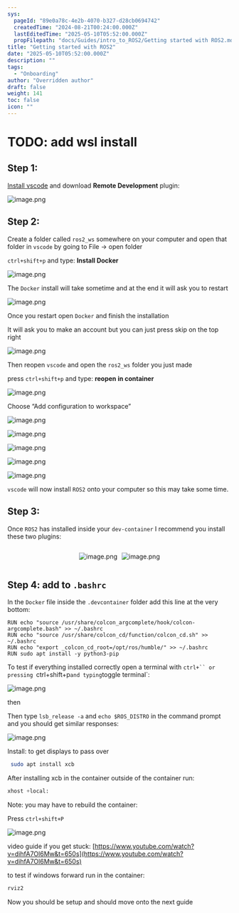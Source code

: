 ```yaml
---
sys:
  pageId: "89e0a78c-4e2b-4070-b327-d28cb0694742"
  createdTime: "2024-08-21T00:24:00.000Z"
  lastEditedTime: "2025-05-10T05:52:00.000Z"
  propFilepath: "docs/Guides/intro_to_ROS2/Getting started with ROS2.md"
title: "Getting started with ROS2"
date: "2025-05-10T05:52:00.000Z"
description: ""
tags:
  - "Onboarding"
author: "Overridden author"
draft: false
weight: 141
toc: false
icon: ""
---
```


# TODO: add wsl install

## Step 1:

[Install vscode](https://code.visualstudio.com/download) and download **Remote Development** plugin:

![image.png](https://prod-files-secure.s3.us-west-2.amazonaws.com/d518164a-d88e-44d1-a4ee-3adb3bd8bce0/efb52993-1881-4a40-b95e-6f020334f022/image.png?X-Amz-Algorithm=AWS4-HMAC-SHA256&X-Amz-Content-Sha256=UNSIGNED-PAYLOAD&X-Amz-Credential=ASIAZI2LB466XZNEHKG2%2F20250627%2Fus-west-2%2Fs3%2Faws4_request&X-Amz-Date=20250627T004344Z&X-Amz-Expires=3600&X-Amz-Security-Token=IQoJb3JpZ2luX2VjEHEaCXVzLXdlc3QtMiJGMEQCIF8p%2FdL792qIcLyJddxTSrzCmPtMKomG64BJALzUDeSYAiAzc7une2QMEiPXsqVIqPKvF3yVLJwZWmcRbI%2FyOaYZ8ir%2FAwhqEAAaDDYzNzQyMzE4MzgwNSIMKeu0i0fcRwzHOqf2KtwD1Z4ms3wP41%2BrYo6BsTngOGksOhWgdb1A2kMbOEkDHPnXIqRTvR7TnH7xURuTGFm7rswNv4ZNl540E0IO3BwosDN8JitM7iP%2BIm6f2dmy%2Bvtuy1AgaW8XOcwvIyWJGGAh921nin2SAKu6p9ntXOzLSJtL6yhVYB6PquvEmcxpZO%2Fzs2t15lDzG7N5c5F1JKS9gfoiE2zKSlOlJ0WWBsBTQh3bTyjcivrq6Ut3mXwr2CUtCyEX2E4MhOs50uQYSz5F%2FbQuwPuJBRjzbwfYXYc0E7uJ65TRSnrya7IB%2F6e6piH22sD8uZLd%2BCXO94pPYtSrjIERATokg9d5eQMXV3XwCZGu5mfHjw%2Fp0fq2ljDGCJgUgRYqwvDTNg%2FSK1UQheeZSS1TncgM0r6F0etVNfhFCsp93lse6EL4bkL3zsJichy41zqUKgmvR6MaLCzXumU%2F%2FzrSNvKcb5de%2BgSz5lGLe9tmjxQKq28J5XwqW39Q7fB%2BMmFs4hiqAOhZxGtyiqvZ44Z4AOxNIi6EHivssLb01ZmkLA%2F1Gl5SlbpXpXaVJth3tscyxuiqQcdE9Lq1ERcC2t%2F%2F6SDWfA5f8lOzirtl8bcrrlZS%2FJmzA%2BaV%2BuJn4%2BOQjNeIPBf0nWKEI0Aw1cr3wgY6pgEo4Wqjjnh9DpbUbh3Y8mkQKg2SJJVr6ZQ%2BMmC1vWSgCYu8HtyQMTaYQJMqZPIJT4Kt8RhL4CLbVYyARYO8ozPYpcAL2foIrIm35TQ2URbfY5ofaW9F3rBIdgVzMmYFl1jIZLVcGKrU4cm4dc10lPn5FU9nhOP2wa4uX1QQU5Zsfh4D4CX41IZXi1aArlLSRceprFFaj6xcE4J1yVLCeISrtT5p1RMl&X-Amz-Signature=5f4413236e301bc39ce60ed0328459416bf9b4ff0b6b8567210d9d819a13436a&X-Amz-SignedHeaders=host&x-amz-checksum-mode=ENABLED&x-id=GetObject)

## Step 2:

Create a folder called `ros2_ws` somewhere on your computer and open that folder in `vscode` by going to File → open folder 

`ctrl+shift+p` and type: **Install Docker**

![image.png](https://prod-files-secure.s3.us-west-2.amazonaws.com/d518164a-d88e-44d1-a4ee-3adb3bd8bce0/2269dc0e-1cd5-47ff-bceb-c04ad9b2eab0/image.png?X-Amz-Algorithm=AWS4-HMAC-SHA256&X-Amz-Content-Sha256=UNSIGNED-PAYLOAD&X-Amz-Credential=ASIAZI2LB466XZNEHKG2%2F20250627%2Fus-west-2%2Fs3%2Faws4_request&X-Amz-Date=20250627T004344Z&X-Amz-Expires=3600&X-Amz-Security-Token=IQoJb3JpZ2luX2VjEHEaCXVzLXdlc3QtMiJGMEQCIF8p%2FdL792qIcLyJddxTSrzCmPtMKomG64BJALzUDeSYAiAzc7une2QMEiPXsqVIqPKvF3yVLJwZWmcRbI%2FyOaYZ8ir%2FAwhqEAAaDDYzNzQyMzE4MzgwNSIMKeu0i0fcRwzHOqf2KtwD1Z4ms3wP41%2BrYo6BsTngOGksOhWgdb1A2kMbOEkDHPnXIqRTvR7TnH7xURuTGFm7rswNv4ZNl540E0IO3BwosDN8JitM7iP%2BIm6f2dmy%2Bvtuy1AgaW8XOcwvIyWJGGAh921nin2SAKu6p9ntXOzLSJtL6yhVYB6PquvEmcxpZO%2Fzs2t15lDzG7N5c5F1JKS9gfoiE2zKSlOlJ0WWBsBTQh3bTyjcivrq6Ut3mXwr2CUtCyEX2E4MhOs50uQYSz5F%2FbQuwPuJBRjzbwfYXYc0E7uJ65TRSnrya7IB%2F6e6piH22sD8uZLd%2BCXO94pPYtSrjIERATokg9d5eQMXV3XwCZGu5mfHjw%2Fp0fq2ljDGCJgUgRYqwvDTNg%2FSK1UQheeZSS1TncgM0r6F0etVNfhFCsp93lse6EL4bkL3zsJichy41zqUKgmvR6MaLCzXumU%2F%2FzrSNvKcb5de%2BgSz5lGLe9tmjxQKq28J5XwqW39Q7fB%2BMmFs4hiqAOhZxGtyiqvZ44Z4AOxNIi6EHivssLb01ZmkLA%2F1Gl5SlbpXpXaVJth3tscyxuiqQcdE9Lq1ERcC2t%2F%2F6SDWfA5f8lOzirtl8bcrrlZS%2FJmzA%2BaV%2BuJn4%2BOQjNeIPBf0nWKEI0Aw1cr3wgY6pgEo4Wqjjnh9DpbUbh3Y8mkQKg2SJJVr6ZQ%2BMmC1vWSgCYu8HtyQMTaYQJMqZPIJT4Kt8RhL4CLbVYyARYO8ozPYpcAL2foIrIm35TQ2URbfY5ofaW9F3rBIdgVzMmYFl1jIZLVcGKrU4cm4dc10lPn5FU9nhOP2wa4uX1QQU5Zsfh4D4CX41IZXi1aArlLSRceprFFaj6xcE4J1yVLCeISrtT5p1RMl&X-Amz-Signature=ca5a09f416dd9480eefeb6f0fa72e30bb5c01f691804e46b7990130e6a16d801&X-Amz-SignedHeaders=host&x-amz-checksum-mode=ENABLED&x-id=GetObject)

The `Docker` install will take sometime and at the end it will ask you to restart

![image.png](https://prod-files-secure.s3.us-west-2.amazonaws.com/d518164a-d88e-44d1-a4ee-3adb3bd8bce0/ed233f78-be33-4b1f-b89c-9c346c0e961e/image.png?X-Amz-Algorithm=AWS4-HMAC-SHA256&X-Amz-Content-Sha256=UNSIGNED-PAYLOAD&X-Amz-Credential=ASIAZI2LB466XZNEHKG2%2F20250627%2Fus-west-2%2Fs3%2Faws4_request&X-Amz-Date=20250627T004344Z&X-Amz-Expires=3600&X-Amz-Security-Token=IQoJb3JpZ2luX2VjEHEaCXVzLXdlc3QtMiJGMEQCIF8p%2FdL792qIcLyJddxTSrzCmPtMKomG64BJALzUDeSYAiAzc7une2QMEiPXsqVIqPKvF3yVLJwZWmcRbI%2FyOaYZ8ir%2FAwhqEAAaDDYzNzQyMzE4MzgwNSIMKeu0i0fcRwzHOqf2KtwD1Z4ms3wP41%2BrYo6BsTngOGksOhWgdb1A2kMbOEkDHPnXIqRTvR7TnH7xURuTGFm7rswNv4ZNl540E0IO3BwosDN8JitM7iP%2BIm6f2dmy%2Bvtuy1AgaW8XOcwvIyWJGGAh921nin2SAKu6p9ntXOzLSJtL6yhVYB6PquvEmcxpZO%2Fzs2t15lDzG7N5c5F1JKS9gfoiE2zKSlOlJ0WWBsBTQh3bTyjcivrq6Ut3mXwr2CUtCyEX2E4MhOs50uQYSz5F%2FbQuwPuJBRjzbwfYXYc0E7uJ65TRSnrya7IB%2F6e6piH22sD8uZLd%2BCXO94pPYtSrjIERATokg9d5eQMXV3XwCZGu5mfHjw%2Fp0fq2ljDGCJgUgRYqwvDTNg%2FSK1UQheeZSS1TncgM0r6F0etVNfhFCsp93lse6EL4bkL3zsJichy41zqUKgmvR6MaLCzXumU%2F%2FzrSNvKcb5de%2BgSz5lGLe9tmjxQKq28J5XwqW39Q7fB%2BMmFs4hiqAOhZxGtyiqvZ44Z4AOxNIi6EHivssLb01ZmkLA%2F1Gl5SlbpXpXaVJth3tscyxuiqQcdE9Lq1ERcC2t%2F%2F6SDWfA5f8lOzirtl8bcrrlZS%2FJmzA%2BaV%2BuJn4%2BOQjNeIPBf0nWKEI0Aw1cr3wgY6pgEo4Wqjjnh9DpbUbh3Y8mkQKg2SJJVr6ZQ%2BMmC1vWSgCYu8HtyQMTaYQJMqZPIJT4Kt8RhL4CLbVYyARYO8ozPYpcAL2foIrIm35TQ2URbfY5ofaW9F3rBIdgVzMmYFl1jIZLVcGKrU4cm4dc10lPn5FU9nhOP2wa4uX1QQU5Zsfh4D4CX41IZXi1aArlLSRceprFFaj6xcE4J1yVLCeISrtT5p1RMl&X-Amz-Signature=10ea1241ae19107716b4b7e6f7a27bd2c4d02e2438601e29aac4df479de3962f&X-Amz-SignedHeaders=host&x-amz-checksum-mode=ENABLED&x-id=GetObject)

Once you restart open `Docker` and finish the installation

It will ask you to make an account but you can just press skip on the top right

![image.png](https://prod-files-secure.s3.us-west-2.amazonaws.com/d518164a-d88e-44d1-a4ee-3adb3bd8bce0/21010ad9-1659-4fd9-9f59-9932a09b2a3d/image.png?X-Amz-Algorithm=AWS4-HMAC-SHA256&X-Amz-Content-Sha256=UNSIGNED-PAYLOAD&X-Amz-Credential=ASIAZI2LB466XZNEHKG2%2F20250627%2Fus-west-2%2Fs3%2Faws4_request&X-Amz-Date=20250627T004344Z&X-Amz-Expires=3600&X-Amz-Security-Token=IQoJb3JpZ2luX2VjEHEaCXVzLXdlc3QtMiJGMEQCIF8p%2FdL792qIcLyJddxTSrzCmPtMKomG64BJALzUDeSYAiAzc7une2QMEiPXsqVIqPKvF3yVLJwZWmcRbI%2FyOaYZ8ir%2FAwhqEAAaDDYzNzQyMzE4MzgwNSIMKeu0i0fcRwzHOqf2KtwD1Z4ms3wP41%2BrYo6BsTngOGksOhWgdb1A2kMbOEkDHPnXIqRTvR7TnH7xURuTGFm7rswNv4ZNl540E0IO3BwosDN8JitM7iP%2BIm6f2dmy%2Bvtuy1AgaW8XOcwvIyWJGGAh921nin2SAKu6p9ntXOzLSJtL6yhVYB6PquvEmcxpZO%2Fzs2t15lDzG7N5c5F1JKS9gfoiE2zKSlOlJ0WWBsBTQh3bTyjcivrq6Ut3mXwr2CUtCyEX2E4MhOs50uQYSz5F%2FbQuwPuJBRjzbwfYXYc0E7uJ65TRSnrya7IB%2F6e6piH22sD8uZLd%2BCXO94pPYtSrjIERATokg9d5eQMXV3XwCZGu5mfHjw%2Fp0fq2ljDGCJgUgRYqwvDTNg%2FSK1UQheeZSS1TncgM0r6F0etVNfhFCsp93lse6EL4bkL3zsJichy41zqUKgmvR6MaLCzXumU%2F%2FzrSNvKcb5de%2BgSz5lGLe9tmjxQKq28J5XwqW39Q7fB%2BMmFs4hiqAOhZxGtyiqvZ44Z4AOxNIi6EHivssLb01ZmkLA%2F1Gl5SlbpXpXaVJth3tscyxuiqQcdE9Lq1ERcC2t%2F%2F6SDWfA5f8lOzirtl8bcrrlZS%2FJmzA%2BaV%2BuJn4%2BOQjNeIPBf0nWKEI0Aw1cr3wgY6pgEo4Wqjjnh9DpbUbh3Y8mkQKg2SJJVr6ZQ%2BMmC1vWSgCYu8HtyQMTaYQJMqZPIJT4Kt8RhL4CLbVYyARYO8ozPYpcAL2foIrIm35TQ2URbfY5ofaW9F3rBIdgVzMmYFl1jIZLVcGKrU4cm4dc10lPn5FU9nhOP2wa4uX1QQU5Zsfh4D4CX41IZXi1aArlLSRceprFFaj6xcE4J1yVLCeISrtT5p1RMl&X-Amz-Signature=0af112ef6802328aaf13aff1c4618edad32a163cbad9b99ff666eeb85d0804aa&X-Amz-SignedHeaders=host&x-amz-checksum-mode=ENABLED&x-id=GetObject)

Then reopen `vscode` and open the `ros2_ws` folder you just made

press `ctrl+shift+p` and type: **reopen in container**

![image.png](https://prod-files-secure.s3.us-west-2.amazonaws.com/d518164a-d88e-44d1-a4ee-3adb3bd8bce0/4e93b8c2-41ad-488c-8095-c74205196118/image.png?X-Amz-Algorithm=AWS4-HMAC-SHA256&X-Amz-Content-Sha256=UNSIGNED-PAYLOAD&X-Amz-Credential=ASIAZI2LB466XZNEHKG2%2F20250627%2Fus-west-2%2Fs3%2Faws4_request&X-Amz-Date=20250627T004344Z&X-Amz-Expires=3600&X-Amz-Security-Token=IQoJb3JpZ2luX2VjEHEaCXVzLXdlc3QtMiJGMEQCIF8p%2FdL792qIcLyJddxTSrzCmPtMKomG64BJALzUDeSYAiAzc7une2QMEiPXsqVIqPKvF3yVLJwZWmcRbI%2FyOaYZ8ir%2FAwhqEAAaDDYzNzQyMzE4MzgwNSIMKeu0i0fcRwzHOqf2KtwD1Z4ms3wP41%2BrYo6BsTngOGksOhWgdb1A2kMbOEkDHPnXIqRTvR7TnH7xURuTGFm7rswNv4ZNl540E0IO3BwosDN8JitM7iP%2BIm6f2dmy%2Bvtuy1AgaW8XOcwvIyWJGGAh921nin2SAKu6p9ntXOzLSJtL6yhVYB6PquvEmcxpZO%2Fzs2t15lDzG7N5c5F1JKS9gfoiE2zKSlOlJ0WWBsBTQh3bTyjcivrq6Ut3mXwr2CUtCyEX2E4MhOs50uQYSz5F%2FbQuwPuJBRjzbwfYXYc0E7uJ65TRSnrya7IB%2F6e6piH22sD8uZLd%2BCXO94pPYtSrjIERATokg9d5eQMXV3XwCZGu5mfHjw%2Fp0fq2ljDGCJgUgRYqwvDTNg%2FSK1UQheeZSS1TncgM0r6F0etVNfhFCsp93lse6EL4bkL3zsJichy41zqUKgmvR6MaLCzXumU%2F%2FzrSNvKcb5de%2BgSz5lGLe9tmjxQKq28J5XwqW39Q7fB%2BMmFs4hiqAOhZxGtyiqvZ44Z4AOxNIi6EHivssLb01ZmkLA%2F1Gl5SlbpXpXaVJth3tscyxuiqQcdE9Lq1ERcC2t%2F%2F6SDWfA5f8lOzirtl8bcrrlZS%2FJmzA%2BaV%2BuJn4%2BOQjNeIPBf0nWKEI0Aw1cr3wgY6pgEo4Wqjjnh9DpbUbh3Y8mkQKg2SJJVr6ZQ%2BMmC1vWSgCYu8HtyQMTaYQJMqZPIJT4Kt8RhL4CLbVYyARYO8ozPYpcAL2foIrIm35TQ2URbfY5ofaW9F3rBIdgVzMmYFl1jIZLVcGKrU4cm4dc10lPn5FU9nhOP2wa4uX1QQU5Zsfh4D4CX41IZXi1aArlLSRceprFFaj6xcE4J1yVLCeISrtT5p1RMl&X-Amz-Signature=1be99e92bcd623765ff9ad117e3c44d5d2cb7d06db170a6021b954a50e90a33d&X-Amz-SignedHeaders=host&x-amz-checksum-mode=ENABLED&x-id=GetObject)

Choose “Add configuration to workspace”

![image.png](https://prod-files-secure.s3.us-west-2.amazonaws.com/d518164a-d88e-44d1-a4ee-3adb3bd8bce0/9560b282-5060-4989-ba37-97e7b2c22476/image.png?X-Amz-Algorithm=AWS4-HMAC-SHA256&X-Amz-Content-Sha256=UNSIGNED-PAYLOAD&X-Amz-Credential=ASIAZI2LB466XZNEHKG2%2F20250627%2Fus-west-2%2Fs3%2Faws4_request&X-Amz-Date=20250627T004344Z&X-Amz-Expires=3600&X-Amz-Security-Token=IQoJb3JpZ2luX2VjEHEaCXVzLXdlc3QtMiJGMEQCIF8p%2FdL792qIcLyJddxTSrzCmPtMKomG64BJALzUDeSYAiAzc7une2QMEiPXsqVIqPKvF3yVLJwZWmcRbI%2FyOaYZ8ir%2FAwhqEAAaDDYzNzQyMzE4MzgwNSIMKeu0i0fcRwzHOqf2KtwD1Z4ms3wP41%2BrYo6BsTngOGksOhWgdb1A2kMbOEkDHPnXIqRTvR7TnH7xURuTGFm7rswNv4ZNl540E0IO3BwosDN8JitM7iP%2BIm6f2dmy%2Bvtuy1AgaW8XOcwvIyWJGGAh921nin2SAKu6p9ntXOzLSJtL6yhVYB6PquvEmcxpZO%2Fzs2t15lDzG7N5c5F1JKS9gfoiE2zKSlOlJ0WWBsBTQh3bTyjcivrq6Ut3mXwr2CUtCyEX2E4MhOs50uQYSz5F%2FbQuwPuJBRjzbwfYXYc0E7uJ65TRSnrya7IB%2F6e6piH22sD8uZLd%2BCXO94pPYtSrjIERATokg9d5eQMXV3XwCZGu5mfHjw%2Fp0fq2ljDGCJgUgRYqwvDTNg%2FSK1UQheeZSS1TncgM0r6F0etVNfhFCsp93lse6EL4bkL3zsJichy41zqUKgmvR6MaLCzXumU%2F%2FzrSNvKcb5de%2BgSz5lGLe9tmjxQKq28J5XwqW39Q7fB%2BMmFs4hiqAOhZxGtyiqvZ44Z4AOxNIi6EHivssLb01ZmkLA%2F1Gl5SlbpXpXaVJth3tscyxuiqQcdE9Lq1ERcC2t%2F%2F6SDWfA5f8lOzirtl8bcrrlZS%2FJmzA%2BaV%2BuJn4%2BOQjNeIPBf0nWKEI0Aw1cr3wgY6pgEo4Wqjjnh9DpbUbh3Y8mkQKg2SJJVr6ZQ%2BMmC1vWSgCYu8HtyQMTaYQJMqZPIJT4Kt8RhL4CLbVYyARYO8ozPYpcAL2foIrIm35TQ2URbfY5ofaW9F3rBIdgVzMmYFl1jIZLVcGKrU4cm4dc10lPn5FU9nhOP2wa4uX1QQU5Zsfh4D4CX41IZXi1aArlLSRceprFFaj6xcE4J1yVLCeISrtT5p1RMl&X-Amz-Signature=24c4790e8d97a45843a015229870aa540d0b9ab73e08d1c1a16a5cddcb6c5d14&X-Amz-SignedHeaders=host&x-amz-checksum-mode=ENABLED&x-id=GetObject)

![image.png](https://prod-files-secure.s3.us-west-2.amazonaws.com/d518164a-d88e-44d1-a4ee-3adb3bd8bce0/2ee63f81-886b-48e8-a553-dc6e5eac99e4/image.png?X-Amz-Algorithm=AWS4-HMAC-SHA256&X-Amz-Content-Sha256=UNSIGNED-PAYLOAD&X-Amz-Credential=ASIAZI2LB466XZNEHKG2%2F20250627%2Fus-west-2%2Fs3%2Faws4_request&X-Amz-Date=20250627T004344Z&X-Amz-Expires=3600&X-Amz-Security-Token=IQoJb3JpZ2luX2VjEHEaCXVzLXdlc3QtMiJGMEQCIF8p%2FdL792qIcLyJddxTSrzCmPtMKomG64BJALzUDeSYAiAzc7une2QMEiPXsqVIqPKvF3yVLJwZWmcRbI%2FyOaYZ8ir%2FAwhqEAAaDDYzNzQyMzE4MzgwNSIMKeu0i0fcRwzHOqf2KtwD1Z4ms3wP41%2BrYo6BsTngOGksOhWgdb1A2kMbOEkDHPnXIqRTvR7TnH7xURuTGFm7rswNv4ZNl540E0IO3BwosDN8JitM7iP%2BIm6f2dmy%2Bvtuy1AgaW8XOcwvIyWJGGAh921nin2SAKu6p9ntXOzLSJtL6yhVYB6PquvEmcxpZO%2Fzs2t15lDzG7N5c5F1JKS9gfoiE2zKSlOlJ0WWBsBTQh3bTyjcivrq6Ut3mXwr2CUtCyEX2E4MhOs50uQYSz5F%2FbQuwPuJBRjzbwfYXYc0E7uJ65TRSnrya7IB%2F6e6piH22sD8uZLd%2BCXO94pPYtSrjIERATokg9d5eQMXV3XwCZGu5mfHjw%2Fp0fq2ljDGCJgUgRYqwvDTNg%2FSK1UQheeZSS1TncgM0r6F0etVNfhFCsp93lse6EL4bkL3zsJichy41zqUKgmvR6MaLCzXumU%2F%2FzrSNvKcb5de%2BgSz5lGLe9tmjxQKq28J5XwqW39Q7fB%2BMmFs4hiqAOhZxGtyiqvZ44Z4AOxNIi6EHivssLb01ZmkLA%2F1Gl5SlbpXpXaVJth3tscyxuiqQcdE9Lq1ERcC2t%2F%2F6SDWfA5f8lOzirtl8bcrrlZS%2FJmzA%2BaV%2BuJn4%2BOQjNeIPBf0nWKEI0Aw1cr3wgY6pgEo4Wqjjnh9DpbUbh3Y8mkQKg2SJJVr6ZQ%2BMmC1vWSgCYu8HtyQMTaYQJMqZPIJT4Kt8RhL4CLbVYyARYO8ozPYpcAL2foIrIm35TQ2URbfY5ofaW9F3rBIdgVzMmYFl1jIZLVcGKrU4cm4dc10lPn5FU9nhOP2wa4uX1QQU5Zsfh4D4CX41IZXi1aArlLSRceprFFaj6xcE4J1yVLCeISrtT5p1RMl&X-Amz-Signature=57fa0ca9354095e7237742e413d6e5e15a0fea3340cc327201bf42369429d3b6&X-Amz-SignedHeaders=host&x-amz-checksum-mode=ENABLED&x-id=GetObject)

![image.png](https://prod-files-secure.s3.us-west-2.amazonaws.com/d518164a-d88e-44d1-a4ee-3adb3bd8bce0/ae1580b2-b048-407e-aed9-b584224a7a04/image.png?X-Amz-Algorithm=AWS4-HMAC-SHA256&X-Amz-Content-Sha256=UNSIGNED-PAYLOAD&X-Amz-Credential=ASIAZI2LB466XZNEHKG2%2F20250627%2Fus-west-2%2Fs3%2Faws4_request&X-Amz-Date=20250627T004344Z&X-Amz-Expires=3600&X-Amz-Security-Token=IQoJb3JpZ2luX2VjEHEaCXVzLXdlc3QtMiJGMEQCIF8p%2FdL792qIcLyJddxTSrzCmPtMKomG64BJALzUDeSYAiAzc7une2QMEiPXsqVIqPKvF3yVLJwZWmcRbI%2FyOaYZ8ir%2FAwhqEAAaDDYzNzQyMzE4MzgwNSIMKeu0i0fcRwzHOqf2KtwD1Z4ms3wP41%2BrYo6BsTngOGksOhWgdb1A2kMbOEkDHPnXIqRTvR7TnH7xURuTGFm7rswNv4ZNl540E0IO3BwosDN8JitM7iP%2BIm6f2dmy%2Bvtuy1AgaW8XOcwvIyWJGGAh921nin2SAKu6p9ntXOzLSJtL6yhVYB6PquvEmcxpZO%2Fzs2t15lDzG7N5c5F1JKS9gfoiE2zKSlOlJ0WWBsBTQh3bTyjcivrq6Ut3mXwr2CUtCyEX2E4MhOs50uQYSz5F%2FbQuwPuJBRjzbwfYXYc0E7uJ65TRSnrya7IB%2F6e6piH22sD8uZLd%2BCXO94pPYtSrjIERATokg9d5eQMXV3XwCZGu5mfHjw%2Fp0fq2ljDGCJgUgRYqwvDTNg%2FSK1UQheeZSS1TncgM0r6F0etVNfhFCsp93lse6EL4bkL3zsJichy41zqUKgmvR6MaLCzXumU%2F%2FzrSNvKcb5de%2BgSz5lGLe9tmjxQKq28J5XwqW39Q7fB%2BMmFs4hiqAOhZxGtyiqvZ44Z4AOxNIi6EHivssLb01ZmkLA%2F1Gl5SlbpXpXaVJth3tscyxuiqQcdE9Lq1ERcC2t%2F%2F6SDWfA5f8lOzirtl8bcrrlZS%2FJmzA%2BaV%2BuJn4%2BOQjNeIPBf0nWKEI0Aw1cr3wgY6pgEo4Wqjjnh9DpbUbh3Y8mkQKg2SJJVr6ZQ%2BMmC1vWSgCYu8HtyQMTaYQJMqZPIJT4Kt8RhL4CLbVYyARYO8ozPYpcAL2foIrIm35TQ2URbfY5ofaW9F3rBIdgVzMmYFl1jIZLVcGKrU4cm4dc10lPn5FU9nhOP2wa4uX1QQU5Zsfh4D4CX41IZXi1aArlLSRceprFFaj6xcE4J1yVLCeISrtT5p1RMl&X-Amz-Signature=1859f831cff9c65b161ff60644cc17698dfd721c783d1f9d36a85cfdc788cdfd&X-Amz-SignedHeaders=host&x-amz-checksum-mode=ENABLED&x-id=GetObject)

![image.png](https://prod-files-secure.s3.us-west-2.amazonaws.com/d518164a-d88e-44d1-a4ee-3adb3bd8bce0/53255b28-f75e-430f-b9e3-c0ac8577e42b/image.png?X-Amz-Algorithm=AWS4-HMAC-SHA256&X-Amz-Content-Sha256=UNSIGNED-PAYLOAD&X-Amz-Credential=ASIAZI2LB466XZNEHKG2%2F20250627%2Fus-west-2%2Fs3%2Faws4_request&X-Amz-Date=20250627T004344Z&X-Amz-Expires=3600&X-Amz-Security-Token=IQoJb3JpZ2luX2VjEHEaCXVzLXdlc3QtMiJGMEQCIF8p%2FdL792qIcLyJddxTSrzCmPtMKomG64BJALzUDeSYAiAzc7une2QMEiPXsqVIqPKvF3yVLJwZWmcRbI%2FyOaYZ8ir%2FAwhqEAAaDDYzNzQyMzE4MzgwNSIMKeu0i0fcRwzHOqf2KtwD1Z4ms3wP41%2BrYo6BsTngOGksOhWgdb1A2kMbOEkDHPnXIqRTvR7TnH7xURuTGFm7rswNv4ZNl540E0IO3BwosDN8JitM7iP%2BIm6f2dmy%2Bvtuy1AgaW8XOcwvIyWJGGAh921nin2SAKu6p9ntXOzLSJtL6yhVYB6PquvEmcxpZO%2Fzs2t15lDzG7N5c5F1JKS9gfoiE2zKSlOlJ0WWBsBTQh3bTyjcivrq6Ut3mXwr2CUtCyEX2E4MhOs50uQYSz5F%2FbQuwPuJBRjzbwfYXYc0E7uJ65TRSnrya7IB%2F6e6piH22sD8uZLd%2BCXO94pPYtSrjIERATokg9d5eQMXV3XwCZGu5mfHjw%2Fp0fq2ljDGCJgUgRYqwvDTNg%2FSK1UQheeZSS1TncgM0r6F0etVNfhFCsp93lse6EL4bkL3zsJichy41zqUKgmvR6MaLCzXumU%2F%2FzrSNvKcb5de%2BgSz5lGLe9tmjxQKq28J5XwqW39Q7fB%2BMmFs4hiqAOhZxGtyiqvZ44Z4AOxNIi6EHivssLb01ZmkLA%2F1Gl5SlbpXpXaVJth3tscyxuiqQcdE9Lq1ERcC2t%2F%2F6SDWfA5f8lOzirtl8bcrrlZS%2FJmzA%2BaV%2BuJn4%2BOQjNeIPBf0nWKEI0Aw1cr3wgY6pgEo4Wqjjnh9DpbUbh3Y8mkQKg2SJJVr6ZQ%2BMmC1vWSgCYu8HtyQMTaYQJMqZPIJT4Kt8RhL4CLbVYyARYO8ozPYpcAL2foIrIm35TQ2URbfY5ofaW9F3rBIdgVzMmYFl1jIZLVcGKrU4cm4dc10lPn5FU9nhOP2wa4uX1QQU5Zsfh4D4CX41IZXi1aArlLSRceprFFaj6xcE4J1yVLCeISrtT5p1RMl&X-Amz-Signature=9dd667bbf11c777791729246e410ce8716e86e75e0b58c75ae0970c01f97a58b&X-Amz-SignedHeaders=host&x-amz-checksum-mode=ENABLED&x-id=GetObject)

![image.png](https://prod-files-secure.s3.us-west-2.amazonaws.com/d518164a-d88e-44d1-a4ee-3adb3bd8bce0/7c562767-5af9-4ffb-97d1-327bcdf4ee00/image.png?X-Amz-Algorithm=AWS4-HMAC-SHA256&X-Amz-Content-Sha256=UNSIGNED-PAYLOAD&X-Amz-Credential=ASIAZI2LB466XZNEHKG2%2F20250627%2Fus-west-2%2Fs3%2Faws4_request&X-Amz-Date=20250627T004344Z&X-Amz-Expires=3600&X-Amz-Security-Token=IQoJb3JpZ2luX2VjEHEaCXVzLXdlc3QtMiJGMEQCIF8p%2FdL792qIcLyJddxTSrzCmPtMKomG64BJALzUDeSYAiAzc7une2QMEiPXsqVIqPKvF3yVLJwZWmcRbI%2FyOaYZ8ir%2FAwhqEAAaDDYzNzQyMzE4MzgwNSIMKeu0i0fcRwzHOqf2KtwD1Z4ms3wP41%2BrYo6BsTngOGksOhWgdb1A2kMbOEkDHPnXIqRTvR7TnH7xURuTGFm7rswNv4ZNl540E0IO3BwosDN8JitM7iP%2BIm6f2dmy%2Bvtuy1AgaW8XOcwvIyWJGGAh921nin2SAKu6p9ntXOzLSJtL6yhVYB6PquvEmcxpZO%2Fzs2t15lDzG7N5c5F1JKS9gfoiE2zKSlOlJ0WWBsBTQh3bTyjcivrq6Ut3mXwr2CUtCyEX2E4MhOs50uQYSz5F%2FbQuwPuJBRjzbwfYXYc0E7uJ65TRSnrya7IB%2F6e6piH22sD8uZLd%2BCXO94pPYtSrjIERATokg9d5eQMXV3XwCZGu5mfHjw%2Fp0fq2ljDGCJgUgRYqwvDTNg%2FSK1UQheeZSS1TncgM0r6F0etVNfhFCsp93lse6EL4bkL3zsJichy41zqUKgmvR6MaLCzXumU%2F%2FzrSNvKcb5de%2BgSz5lGLe9tmjxQKq28J5XwqW39Q7fB%2BMmFs4hiqAOhZxGtyiqvZ44Z4AOxNIi6EHivssLb01ZmkLA%2F1Gl5SlbpXpXaVJth3tscyxuiqQcdE9Lq1ERcC2t%2F%2F6SDWfA5f8lOzirtl8bcrrlZS%2FJmzA%2BaV%2BuJn4%2BOQjNeIPBf0nWKEI0Aw1cr3wgY6pgEo4Wqjjnh9DpbUbh3Y8mkQKg2SJJVr6ZQ%2BMmC1vWSgCYu8HtyQMTaYQJMqZPIJT4Kt8RhL4CLbVYyARYO8ozPYpcAL2foIrIm35TQ2URbfY5ofaW9F3rBIdgVzMmYFl1jIZLVcGKrU4cm4dc10lPn5FU9nhOP2wa4uX1QQU5Zsfh4D4CX41IZXi1aArlLSRceprFFaj6xcE4J1yVLCeISrtT5p1RMl&X-Amz-Signature=36c27bca372e7adebd0ef04c6d68d22cd6791b72959b00c3b43d4b180f61b2f2&X-Amz-SignedHeaders=host&x-amz-checksum-mode=ENABLED&x-id=GetObject)

`vscode` will now install `ROS2` onto your computer so this may take some time.

## Step 3:

Once `ROS2` has installed inside your `dev-container` I recommend you install these two plugins:

<div style="display: flex;flex-direction: row; column-gap:10px; max-width: 630px;justify-content: center;">
<div>

![image.png](https://prod-files-secure.s3.us-west-2.amazonaws.com/d518164a-d88e-44d1-a4ee-3adb3bd8bce0/3fc3d550-5a54-4ba1-ba6b-faa01cdb7369/image.png?X-Amz-Algorithm=AWS4-HMAC-SHA256&X-Amz-Content-Sha256=UNSIGNED-PAYLOAD&X-Amz-Credential=ASIAZI2LB4663HJETL6W%2F20250627%2Fus-west-2%2Fs3%2Faws4_request&X-Amz-Date=20250627T004345Z&X-Amz-Expires=3600&X-Amz-Security-Token=IQoJb3JpZ2luX2VjEHEaCXVzLXdlc3QtMiJIMEYCIQCglt%2Fv1CJDyMitE27Ci51Tnp6CiwNjwhj0VS6oF93KdgIhAMviCnTbETA5s7fThrNBJdeDCxem%2BwuwLaCdIX2v3xwiKv8DCGoQABoMNjM3NDIzMTgzODA1IgzrmmCNrmg6jaEveasq3APUnR%2F%2FtH7OuuRabATxnPUkjw6LI4NtuuCeaiWjEtVXxX%2FcvYw%2F0IWTMDPOwaGwgpe726IIWkdtMiJcftC2s7QhLEHExMPzBmraqiSAA96IYlk933bm7BD4DE1AO9QAi93mKyhgoP30uyj3NXUiv44aLEun19GNdXMczZ5anyNmRhvG8a2d6cKV%2BhpuIPFGNb2SI%2FlccvT3a6aTIIzxWVWE%2BXFWLFLtSUBgougkIIaR%2FbwowVcSdGCs6L7URmBHmp6ZJI5guQ2rLFJWXN1phZSepP6rtxkPO7y%2BmlldnLiuiJ1jPwuB0HS1%2BhD%2BFmck2p0BrBxuK2OTosG1ro7TYbOM3HcweiQsVwWUH%2F8RxH4wQup%2BL1dY2OVVXJtmNiP2%2BKv5Mb4MHcq00KHWkKVa0hQB2rBt8%2FnoEQWfcQ1VBbW%2Fu6h1Nd1MVXdnr1WHE9kjMFpaPu3SN64stnMKQwJobqcJBXd6PYs1qjnWDG2QBIfnYXcyPs%2BozsZnVk559F%2Bj5E0nCh41nwBXnJUSVj3jp2g49KHkH3%2BUJtcPLfY2zvgytNO0%2BRgT17psch6%2FcfOaP2fHdWyJCInvbdY%2FONVsmhwVcAxu8DmZFl3%2BHiCIhk%2BBYDAES78yDNGYj4dOfTCEzPfCBjqkATYgRdHhgaJRU9uvQEHAPO%2FjY5CaG8Dg9ji80HLfKC%2BaZ9WGaOnjv3OIFtkXxUgrmB3BrXKVQqcU2QG1cVn0lifTWwzOJSzf6XfNVI2vz2GMrohQzZFItYS%2B6FSfEPhMLwguKeoRZdtoYCvGvI5CC2Ms9MspiWosU6QYRW4hdTgJ4wCviUSMww8idV9RlheGyo54juUdVHsrf1Ke%2BaM4uIPpc0K%2B&X-Amz-Signature=c0e325fad81d460be79756d2d100a71c52e6d28ca6cce4632c4f7950f6711596&X-Amz-SignedHeaders=host&x-amz-checksum-mode=ENABLED&x-id=GetObject)

</div>
<div>

![image.png](https://prod-files-secure.s3.us-west-2.amazonaws.com/d518164a-d88e-44d1-a4ee-3adb3bd8bce0/d994cc66-13c2-4093-a5a3-f84cf4601a82/image.png?X-Amz-Algorithm=AWS4-HMAC-SHA256&X-Amz-Content-Sha256=UNSIGNED-PAYLOAD&X-Amz-Credential=ASIAZI2LB4664HBDEK6V%2F20250627%2Fus-west-2%2Fs3%2Faws4_request&X-Amz-Date=20250627T004345Z&X-Amz-Expires=3600&X-Amz-Security-Token=IQoJb3JpZ2luX2VjEHEaCXVzLXdlc3QtMiJGMEQCICj%2Fi8LJ7oEkhV2bSoB6DLQD42qIjCkfyTc25xky2nnUAiBOnr4FKSz7pQDSsd80BcLDnYMAO2dJ7F%2B526Uok4HJiCr%2FAwhqEAAaDDYzNzQyMzE4MzgwNSIMcHr5I%2FcXqmCrk1O7KtwDpf6S6dUpf6E7dOG3F4EBtt4X0H71TQ1dSmC8u%2BZuMfauFsYC3VTlOOQjnkLa%2BaNeH5dwaesSCITPr5Yi8BaYdoF9YrmwurJBblQZsaFHoSq52JAXprocqH%2FW0jxHDpz0t89LstHYhf1gI09GvIN69fU%2BE0Bm8BlEa9u4gEJlkrFObgHNEY%2FOSvtugwSCb0BskgA3ec7E5QXlc1zcaOY79W4igOPZDw7iLLN3rUPT8d826EBADbS%2BKGH8qEX51i9naENJlshEV4iVMeKgNujWaQq67bZ0%2BWyog3XlIr8HzCLS9fEVs6sHOsZ2GMufjbm02HT%2BoDyVx3JMjLVw2VZ0VBwEgapZbQ%2FwdoJEWdee7WWRAcKp9D6RLktFELM0R8BizIh46VatT711yNSoJvDvobwQgAyMHIRQ5c2AcvO%2Fiq17RAMy5c7UqSF4ABf3KmXURzRSVslHZVaniRjmBjj8fxJ7TDZYizIZh179hXwdhnVzkXRyEJmKse4dOMKjRRIpJ%2F2ZkHt3wI2Hs%2BupaioHB%2B%2FsjUVJWuqIGcsRuWidWwknvJeK3raUvdwC8g0zj%2Buzy4SUh%2BGD0KL2x7XmNHn4gqltuPd5eMVVaGymBNCwjIyoZr9YmMK8b%2FHTF7Ew3sv3wgY6pgFddzZT66HJ44wUhCBpEbxTWEoFw5DWiQV0Ll4aPybheE%2BvRJ%2BniAe5vf4QAMSxShdIanm%2FvRWanZjBo5eyW1KSfFzbLLyJSVewXnuy9SWKRINEiUBF5yiTyEE5Omvk92velhZ2AjLkeR%2BbauXZdc8KnkwZfh317gEv%2FN419okI%2FYwgEAu2EDegyNZYCOSDD6lC7b5gk40wEHKis1xK8iFOa%2B3L39rl&X-Amz-Signature=7d76e226d139ded743ff4ee6a250d953cca7175fc21c11a0d1350eb2d4cd307d&X-Amz-SignedHeaders=host&x-amz-checksum-mode=ENABLED&x-id=GetObject)

</div>
</div>

## Step 4: add to `.bashrc`

In the `Docker` file inside the `.devcontainer` folder add this line at the very bottom: 

```docker
RUN echo "source /usr/share/colcon_argcomplete/hook/colcon-argcomplete.bash" >> ~/.bashrc
RUN echo "source /usr/share/colcon_cd/function/colcon_cd.sh" >> ~/.bashrc
RUN echo "export _colcon_cd_root=/opt/ros/humble/" >> ~/.bashrc
RUN sudo apt install -y python3-pip 
```

To test if everything installed correctly open a terminal with `ctrl+`` or pressing `ctrl+shift+p` and typing `toggle terminal`:

![image.png](https://prod-files-secure.s3.us-west-2.amazonaws.com/d518164a-d88e-44d1-a4ee-3adb3bd8bce0/6a4943d8-b04e-4c02-9a58-775f3384d1a5/image.png?X-Amz-Algorithm=AWS4-HMAC-SHA256&X-Amz-Content-Sha256=UNSIGNED-PAYLOAD&X-Amz-Credential=ASIAZI2LB466XZNEHKG2%2F20250627%2Fus-west-2%2Fs3%2Faws4_request&X-Amz-Date=20250627T004344Z&X-Amz-Expires=3600&X-Amz-Security-Token=IQoJb3JpZ2luX2VjEHEaCXVzLXdlc3QtMiJGMEQCIF8p%2FdL792qIcLyJddxTSrzCmPtMKomG64BJALzUDeSYAiAzc7une2QMEiPXsqVIqPKvF3yVLJwZWmcRbI%2FyOaYZ8ir%2FAwhqEAAaDDYzNzQyMzE4MzgwNSIMKeu0i0fcRwzHOqf2KtwD1Z4ms3wP41%2BrYo6BsTngOGksOhWgdb1A2kMbOEkDHPnXIqRTvR7TnH7xURuTGFm7rswNv4ZNl540E0IO3BwosDN8JitM7iP%2BIm6f2dmy%2Bvtuy1AgaW8XOcwvIyWJGGAh921nin2SAKu6p9ntXOzLSJtL6yhVYB6PquvEmcxpZO%2Fzs2t15lDzG7N5c5F1JKS9gfoiE2zKSlOlJ0WWBsBTQh3bTyjcivrq6Ut3mXwr2CUtCyEX2E4MhOs50uQYSz5F%2FbQuwPuJBRjzbwfYXYc0E7uJ65TRSnrya7IB%2F6e6piH22sD8uZLd%2BCXO94pPYtSrjIERATokg9d5eQMXV3XwCZGu5mfHjw%2Fp0fq2ljDGCJgUgRYqwvDTNg%2FSK1UQheeZSS1TncgM0r6F0etVNfhFCsp93lse6EL4bkL3zsJichy41zqUKgmvR6MaLCzXumU%2F%2FzrSNvKcb5de%2BgSz5lGLe9tmjxQKq28J5XwqW39Q7fB%2BMmFs4hiqAOhZxGtyiqvZ44Z4AOxNIi6EHivssLb01ZmkLA%2F1Gl5SlbpXpXaVJth3tscyxuiqQcdE9Lq1ERcC2t%2F%2F6SDWfA5f8lOzirtl8bcrrlZS%2FJmzA%2BaV%2BuJn4%2BOQjNeIPBf0nWKEI0Aw1cr3wgY6pgEo4Wqjjnh9DpbUbh3Y8mkQKg2SJJVr6ZQ%2BMmC1vWSgCYu8HtyQMTaYQJMqZPIJT4Kt8RhL4CLbVYyARYO8ozPYpcAL2foIrIm35TQ2URbfY5ofaW9F3rBIdgVzMmYFl1jIZLVcGKrU4cm4dc10lPn5FU9nhOP2wa4uX1QQU5Zsfh4D4CX41IZXi1aArlLSRceprFFaj6xcE4J1yVLCeISrtT5p1RMl&X-Amz-Signature=c4355b00d00cc52c6487d27542b62e34a813efa08813a68291a972b13b405d21&X-Amz-SignedHeaders=host&x-amz-checksum-mode=ENABLED&x-id=GetObject)

then 

Then type `lsb_release -a` and `echo $ROS_DISTRO` in the command prompt and you should get similar responses:

![image.png](https://prod-files-secure.s3.us-west-2.amazonaws.com/d518164a-d88e-44d1-a4ee-3adb3bd8bce0/3e635dec-a805-4e85-8b9e-d000e5b71a4e/image.png?X-Amz-Algorithm=AWS4-HMAC-SHA256&X-Amz-Content-Sha256=UNSIGNED-PAYLOAD&X-Amz-Credential=ASIAZI2LB466XZNEHKG2%2F20250627%2Fus-west-2%2Fs3%2Faws4_request&X-Amz-Date=20250627T004344Z&X-Amz-Expires=3600&X-Amz-Security-Token=IQoJb3JpZ2luX2VjEHEaCXVzLXdlc3QtMiJGMEQCIF8p%2FdL792qIcLyJddxTSrzCmPtMKomG64BJALzUDeSYAiAzc7une2QMEiPXsqVIqPKvF3yVLJwZWmcRbI%2FyOaYZ8ir%2FAwhqEAAaDDYzNzQyMzE4MzgwNSIMKeu0i0fcRwzHOqf2KtwD1Z4ms3wP41%2BrYo6BsTngOGksOhWgdb1A2kMbOEkDHPnXIqRTvR7TnH7xURuTGFm7rswNv4ZNl540E0IO3BwosDN8JitM7iP%2BIm6f2dmy%2Bvtuy1AgaW8XOcwvIyWJGGAh921nin2SAKu6p9ntXOzLSJtL6yhVYB6PquvEmcxpZO%2Fzs2t15lDzG7N5c5F1JKS9gfoiE2zKSlOlJ0WWBsBTQh3bTyjcivrq6Ut3mXwr2CUtCyEX2E4MhOs50uQYSz5F%2FbQuwPuJBRjzbwfYXYc0E7uJ65TRSnrya7IB%2F6e6piH22sD8uZLd%2BCXO94pPYtSrjIERATokg9d5eQMXV3XwCZGu5mfHjw%2Fp0fq2ljDGCJgUgRYqwvDTNg%2FSK1UQheeZSS1TncgM0r6F0etVNfhFCsp93lse6EL4bkL3zsJichy41zqUKgmvR6MaLCzXumU%2F%2FzrSNvKcb5de%2BgSz5lGLe9tmjxQKq28J5XwqW39Q7fB%2BMmFs4hiqAOhZxGtyiqvZ44Z4AOxNIi6EHivssLb01ZmkLA%2F1Gl5SlbpXpXaVJth3tscyxuiqQcdE9Lq1ERcC2t%2F%2F6SDWfA5f8lOzirtl8bcrrlZS%2FJmzA%2BaV%2BuJn4%2BOQjNeIPBf0nWKEI0Aw1cr3wgY6pgEo4Wqjjnh9DpbUbh3Y8mkQKg2SJJVr6ZQ%2BMmC1vWSgCYu8HtyQMTaYQJMqZPIJT4Kt8RhL4CLbVYyARYO8ozPYpcAL2foIrIm35TQ2URbfY5ofaW9F3rBIdgVzMmYFl1jIZLVcGKrU4cm4dc10lPn5FU9nhOP2wa4uX1QQU5Zsfh4D4CX41IZXi1aArlLSRceprFFaj6xcE4J1yVLCeISrtT5p1RMl&X-Amz-Signature=97a796d6f80c0c5cbe8e5debff5a1b78979fbcf73d5ac1ea4c3ff182b62a9b9a&X-Amz-SignedHeaders=host&x-amz-checksum-mode=ENABLED&x-id=GetObject)

Install:  to get displays to pass over

```bash
 sudo apt install xcb
```

After installing xcb in the container outside of the container run:

```python
xhost +local:
```

Note: you may have to rebuild the container:

Press `ctrl+shift+P`

![image.png](https://prod-files-secure.s3.us-west-2.amazonaws.com/d518164a-d88e-44d1-a4ee-3adb3bd8bce0/6c2be660-2618-4c38-9c26-53554f7a0b7b/image.png?X-Amz-Algorithm=AWS4-HMAC-SHA256&X-Amz-Content-Sha256=UNSIGNED-PAYLOAD&X-Amz-Credential=ASIAZI2LB466XZNEHKG2%2F20250627%2Fus-west-2%2Fs3%2Faws4_request&X-Amz-Date=20250627T004344Z&X-Amz-Expires=3600&X-Amz-Security-Token=IQoJb3JpZ2luX2VjEHEaCXVzLXdlc3QtMiJGMEQCIF8p%2FdL792qIcLyJddxTSrzCmPtMKomG64BJALzUDeSYAiAzc7une2QMEiPXsqVIqPKvF3yVLJwZWmcRbI%2FyOaYZ8ir%2FAwhqEAAaDDYzNzQyMzE4MzgwNSIMKeu0i0fcRwzHOqf2KtwD1Z4ms3wP41%2BrYo6BsTngOGksOhWgdb1A2kMbOEkDHPnXIqRTvR7TnH7xURuTGFm7rswNv4ZNl540E0IO3BwosDN8JitM7iP%2BIm6f2dmy%2Bvtuy1AgaW8XOcwvIyWJGGAh921nin2SAKu6p9ntXOzLSJtL6yhVYB6PquvEmcxpZO%2Fzs2t15lDzG7N5c5F1JKS9gfoiE2zKSlOlJ0WWBsBTQh3bTyjcivrq6Ut3mXwr2CUtCyEX2E4MhOs50uQYSz5F%2FbQuwPuJBRjzbwfYXYc0E7uJ65TRSnrya7IB%2F6e6piH22sD8uZLd%2BCXO94pPYtSrjIERATokg9d5eQMXV3XwCZGu5mfHjw%2Fp0fq2ljDGCJgUgRYqwvDTNg%2FSK1UQheeZSS1TncgM0r6F0etVNfhFCsp93lse6EL4bkL3zsJichy41zqUKgmvR6MaLCzXumU%2F%2FzrSNvKcb5de%2BgSz5lGLe9tmjxQKq28J5XwqW39Q7fB%2BMmFs4hiqAOhZxGtyiqvZ44Z4AOxNIi6EHivssLb01ZmkLA%2F1Gl5SlbpXpXaVJth3tscyxuiqQcdE9Lq1ERcC2t%2F%2F6SDWfA5f8lOzirtl8bcrrlZS%2FJmzA%2BaV%2BuJn4%2BOQjNeIPBf0nWKEI0Aw1cr3wgY6pgEo4Wqjjnh9DpbUbh3Y8mkQKg2SJJVr6ZQ%2BMmC1vWSgCYu8HtyQMTaYQJMqZPIJT4Kt8RhL4CLbVYyARYO8ozPYpcAL2foIrIm35TQ2URbfY5ofaW9F3rBIdgVzMmYFl1jIZLVcGKrU4cm4dc10lPn5FU9nhOP2wa4uX1QQU5Zsfh4D4CX41IZXi1aArlLSRceprFFaj6xcE4J1yVLCeISrtT5p1RMl&X-Amz-Signature=67919910e528249d6afd3db2ddba04c7f1288719e6bc0a5771870152089b4e01&X-Amz-SignedHeaders=host&x-amz-checksum-mode=ENABLED&x-id=GetObject)

video guide if you get stuck: [https://www.youtube.com/watch?v=dihfA7Ol6Mw&t=650s](https://www.youtube.com/watch?v=dihfA7Ol6Mw&t=650s)

to test if windows forward run in the container:

```bash
rviz2
```

Now you should be setup and should move onto the next guide 
